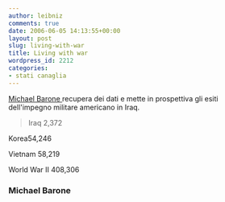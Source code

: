 ```yaml
---
author: leibniz
comments: true
date: 2006-06-05 14:13:55+00:00
layout: post
slug: living-with-war
title: Living with war
wordpress_id: 2212
categories:
- stati canaglia
---
```


[Michael Barone ](http://www.usnews.com/usnews/opinion/baroneblog/archives/060601/putting_iraq_in.htm?s_cid=rss:site1)recupera dei dati e mette in prospettiva gli esiti dell'impegno militare americano in Iraq.




> Iraq 2,372  

Korea54,246  

Vietnam 58,219  

World War II 408,306




### Michael Barone
